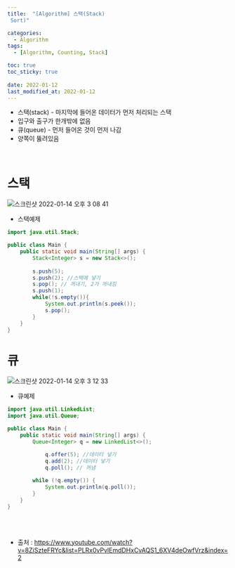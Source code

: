 ```yaml
---
title:  "[Algorithm] 스택(Stack)
 Sort)"

categories:
  - Algorithm
tags:
  - [Algorithm, Counting, Stack]

toc: true
toc_sticky: true
 
date: 2022-01-12
last_modified_at: 2022-01-12
---
```






- 스택(stack) - 마지막에 들어온 데이터가 먼저 처리되는 스택
- 입구와 출구가 한개밖에 없음
- 큐(queue) - 먼저 들어온 것이 먼저 나감 
- 양쪽이 뚫려있음
<br>

# 스택   

![스크린샷 2022-01-14 오후 3 08 41](https://user-images.githubusercontent.com/93639793/149460279-25830567-5f1e-4e83-b784-998707b43561.png)

- 스택예제

```java
import java.util.Stack;

public class Main {
    public static void main(String[] args) {
        Stack<Integer> s = new Stack<>();
        
        s.push(5);
        s.push(2); //스택에 넣기
        s.pop(); // 꺼내기, 2가 꺼내짐
        s.push(1);
        while(!s.empty()){
            System.out.println(s.peek());
            s.pop();
        }
    } 
}
```

# 큐

![스크린샷 2022-01-14 오후 3 12 33](https://user-images.githubusercontent.com/93639793/149460442-a5c0a52f-ada3-445c-9a73-4efa329156be.png)

- 큐예제

```java
import java.util.LinkedList;
import java.util.Queue;

public class Main {
    public static void main(String[] args) {
        Queue<Integer> q = new LinkedList<>();

            q.offer(5); //데이터 넣기
            q.add(2); //데이터 넣기
            q.poll(); // 꺼냄
        
        while (!q.empty()) {
            System.out.println(q.poll());
        }
    }
}
```



<br>
<br>




- 출처 : https://www.youtube.com/watch?v=8ZiSzteFRYc&list=PLRx0vPvlEmdDHxCvAQS1_6XV4deOwfVrz&index=2
